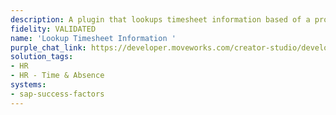 ```yaml
---
description: A plugin that lookups timesheet information based of a project.
fidelity: VALIDATED
name: 'Lookup Timesheet Information '
purple_chat_link: https://developer.moveworks.com/creator-studio/developer-tools/purple-chat?conversation=%7B%22startTimestamp%22%3A%2211%3A43+AM%22%2C%22messages%22%3A%5B%7B%22role%22%3A%22user%22%2C%22parts%22%3A%5B%7B%22richText%22%3A%22Can+you+pull+my+timesheet+data+for+project+Hydrogen%3F%22%7D%5D%7D%2C%7B%22role%22%3A%22assistant%22%2C%22parts%22%3A%5B%7B%22reasoningSteps%22%3A%5B%7B%22status%22%3A%22success%22%2C%22richText%22%3A%22%3Cp%3E%E2%9C%85+Working+on+%3Cb%3EPull+Timesheet+Data%3C%2Fb%3E%3Cbr%3E%E2%8F%B3+Calling+Plugin+%3Cb%3ELookup+Time+Sheet+Information%3C%2Fb%3E%3C%2Fp%3E%22%7D%5D%7D%2C%7B%22richText%22%3A%22You%27ve+spent+%3Cb%3E120+hours%3C%2Fb%3E+on+project+Hydrogen+this+month.+Do+you+need+detailed+timesheet+entries+or+any+other+project+data%3F%22%7D%5D%7D%5D%7D
solution_tags:
- HR
- HR - Time & Absence
systems:
- sap-success-factors
---
```

